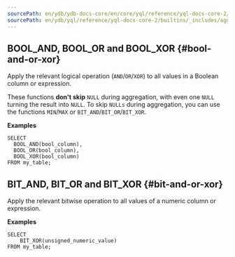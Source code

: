 ```yaml
---
sourcePath: en/ydb/ydb-docs-core/en/core/yql/reference/yql-docs-core-2/builtins/_includes/aggregation/bool_bit.md
sourcePath: en/ydb/yql/reference/yql-docs-core-2/builtins/_includes/aggregation/bool_bit.md
---
```

## BOOL_AND, BOOL_OR and BOOL_XOR {#bool-and-or-xor}

Apply the relevant logical operation  (`AND`/`OR`/`XOR`) to all values in a Boolean column or expression.

These functions **don't skip** `NULL` during aggregation, with even one `NULL` turning the result into `NULL`. To skip `NULLs` during aggregation, you can use the functions `MIN`/`MAX` or `BIT_AND`/`BIT_OR`/`BIT_XOR`.

**Examples**

```yql
SELECT
  BOOL_AND(bool_column),
  BOOL_OR(bool_column),
  BOOL_XOR(bool_column)
FROM my_table;
```

## BIT_AND, BIT_OR and BIT_XOR {#bit-and-or-xor}

Apply the relevant bitwise operation to all values of a numeric column or expression.

**Examples**

```yql
SELECT
    BIT_XOR(unsigned_numeric_value)
FROM my_table;
```

